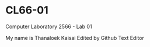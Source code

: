 # CL66-01

Computer Laboratory 2566 - Lab 01

My name is Thanaloek Kaisai
Edited by Github Text Editor

